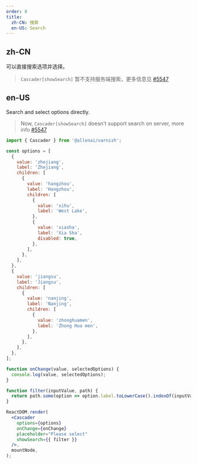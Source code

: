 ```yaml
---
order: 8
title:
  zh-CN: 搜索
  en-US: Search
---
```


## zh-CN

可以直接搜索选项并选择。

> `Cascader[showSearch]` 暂不支持服务端搜索，更多信息见 [#5547](https://github.com/ant-design/ant-design/issues/5547)

## en-US

Search and select options directly.

> Now, `Cascader[showSearch]` doesn't support search on server, more info [#5547](https://github.com/ant-design/ant-design/issues/5547)

```jsx
import { Cascader } from '@allenai/varnish';

const options = [
  {
    value: 'zhejiang',
    label: 'Zhejiang',
    children: [
      {
        value: 'hangzhou',
        label: 'Hangzhou',
        children: [
          {
            value: 'xihu',
            label: 'West Lake',
          },
          {
            value: 'xiasha',
            label: 'Xia Sha',
            disabled: true,
          },
        ],
      },
    ],
  },
  {
    value: 'jiangsu',
    label: 'Jiangsu',
    children: [
      {
        value: 'nanjing',
        label: 'Nanjing',
        children: [
          {
            value: 'zhonghuamen',
            label: 'Zhong Hua men',
          },
        ],
      },
    ],
  },
];

function onChange(value, selectedOptions) {
  console.log(value, selectedOptions);
}

function filter(inputValue, path) {
  return path.some(option => option.label.toLowerCase().indexOf(inputValue.toLowerCase()) > -1);
}

ReactDOM.render(
  <Cascader
    options={options}
    onChange={onChange}
    placeholder="Please select"
    showSearch={{ filter }}
  />,
  mountNode,
);
```
